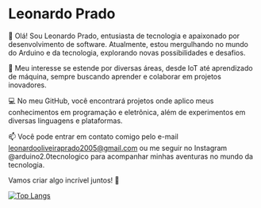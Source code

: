 # Leonardo Prado
 

👋 Olá! Sou Leonardo Prado, entusiasta de tecnologia e apaixonado por desenvolvimento de software. Atualmente, estou mergulhando no mundo do Arduino e da tecnologia, explorando novas possibilidades e desafios.

🧠 Meu interesse se estende por diversas áreas, desde IoT até aprendizado de máquina, sempre buscando aprender e colaborar em projetos inovadores.

💻 No meu GitHub, você encontrará projetos onde aplico meus conhecimentos em programação e eletrônica, além de experimentos em diversas linguagens e plataformas.



📫 Você pode entrar em contato comigo pelo e-mail leonardooliveiraprado2005@gmail.com ou me seguir no Instagram @arduino2.0tecnologico para acompanhar minhas aventuras no mundo da tecnologia.

Vamos criar algo incrível juntos! 🚀

[![Top Langs](https://github-readme-stats.vercel.app/api/top-langs/?username=Leonardooliprado&layout=compact)](https://github.com/Leonardooliprado)


